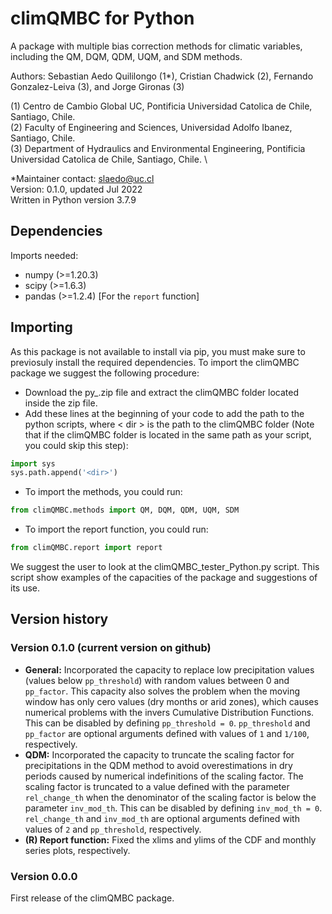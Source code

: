 # climQMBC for Python
A package with multiple bias correction methods for climatic variables, including the QM, DQM, QDM, UQM, and SDM methods.

Authors: Sebastian Aedo Quililongo (1*), Cristian Chadwick (2), Fernando Gonzalez-Leiva (3), and Jorge Gironas (3)

(1) Centro de Cambio Global UC, Pontificia Universidad Catolica de Chile, Santiago, Chile.\
(2) Faculty of Engineering and Sciences, Universidad Adolfo Ibanez, Santiago, Chile. \
(3) Department of Hydraulics and Environmental Engineering, Pontificia Universidad Catolica de Chile, Santiago, Chile. \

*Maintainer contact: slaedo@uc.cl\
Version: 0.1.0, updated Jul 2022\
Written in Python version 3.7.9

## Dependencies
Imports needed:
- numpy (>=1.20.3)
- scipy (>=1.6.3)
- pandas (>=1.2.4) [For the `report` function]

## Importing
As this package is not available to install via pip, you must make sure to previosuly install the required dependencies. To import the climQMBC package we suggest the following procedure:

- Download the py_.zip file and extract the climQMBC folder located inside the zip file.
- Add these lines at the beginning of your code to add the path to the python scripts, where < dir > is the path to the climQMBC folder (Note that if the climQMBC folder is located in the same path as your script, you could skip this step):
```Python
import sys
sys.path.append('<dir>')
```

- To import the methods, you could run:
```Python
from climQMBC.methods import QM, DQM, QDM, UQM, SDM
```
- To import the report function, you could run:
```Python
from climQMBC.report import report
```

We suggest the user to look at the climQMBC_tester_Python.py script. This script show examples of the capacities of the package and suggestions of its use.

## Version history
### Version 0.1.0 (current version on github)
- **General:** Incorporated the capacity to replace low precipitation values (values below `pp_threshold`) with random values between 0 and `pp_factor`. This capacity also solves the problem when the moving window has only cero values (dry months or arid zones), which causes numerical problems with the invers Cumulative Distribution Functions. This can be disabled by defining `pp_threshold = 0`. `pp_threshold` and `pp_factor` are optional arguments defined with values of `1` and `1/100`, respectively.
- **QDM:** Incorporated the capacity to truncate the scaling factor for precipitations in the QDM method to avoid overestimations in dry periods caused by numerical indefinitions of the scaling factor. The scaling factor is truncated to a value defined with the parameter `rel_change_th` when the denominator of the scaling factor is below the parameter `inv_mod_th`. This can be disabled by defining `inv_mod_th = 0`. `rel_change_th` and `inv_mod_th` are optional arguments defined with values of `2` and `pp_threshold`, respectively.
- **(R) Report function:** Fixed the xlims and ylims of the CDF and monthly series plots, respectively.


### Version 0.0.0
First release of the climQMBC package.